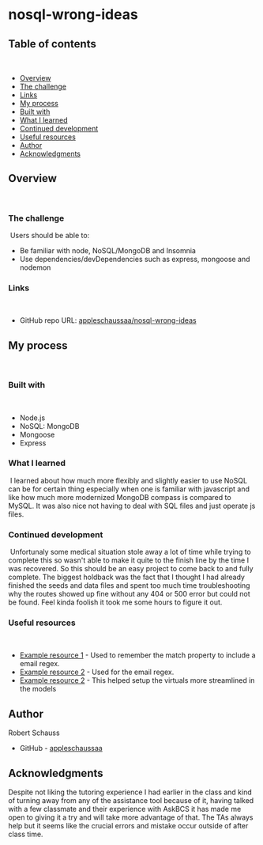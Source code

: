 # nosql-wrong-ideas

## Table of contents
​
- [Overview](#overview)
 - [The challenge](#the-challenge)
 - [Links](#links)
- [My process](#my-process)
 - [Built with](#built-with)
 - [What I learned](#what-i-learned)
 - [Continued development](#continued-development)
 - [Useful resources](#useful-resources)
- [Author](#author)
- [Acknowledgments](#acknowledgments)
​
## Overview
​
### The challenge
​
Users should be able to:
​
- Be familiar with node, NoSQL/MongoDB and Insomnia
- Use dependencies/devDependencies such as express, mongoose and nodemon
​
### Links
​
- GitHub repo URL: [appleschaussaa/nosql-wrong-ideas](https://github.com/appleschaussaa/nosql-wrong-ideas)
​
## My process
​
### Built with
​
- Node.js
- NoSQL: MongoDB
- Mongoose
- Express
​
### What I learned
​
I learned about how much more flexibly and slightly easier to use NoSQL can be for certain thing especially when one is familiar with javascript and like how much more modernized MongoDB compass is compared to MySQL. It was also nice not having to deal with SQL files and just operate js files.
​
### Continued development
​
Unfortunaly some medical situation stole away a lot of time while trying to complete this so wasn't able to make it quite to the finish line by the time I was recovered. So this should be an easy project to come back to and fully complete. The biggest holdback was the fact that I thought I had already finished the seeds and data files and spent too much time troubleshooting why the routes showed up fine without any 404 or 500 error but could not be found. Feel kinda foolish it took me some hours to figure it out.
​
### Useful resources
​
- [Example resource 1](https://masteringjs.io/tutorials/mongoose/mongoose-validate-unique-email) - Used to remember the match property to include a email regex.
- [Example resource 2](https://courses.bootcampspot.com/courses/2570/assignments/43465?module_item_id=814934) - Used for the email regex.
- [Example resource 2](https://mongoosejs.com/docs/typescript/virtuals.html) - This helped setup the virtuals more streamlined in the models
​
## Author
 Robert Schauss
- GitHub - [appleschaussaa](https://github.com/appleschaussaa)
​
## Acknowledgments

Despite not liking the tutoring experience I had earlier in the class and kind of turning away from any of the assistance tool because of it, having talked with a few classmate and their experience with AskBCS it has made me open to giving it a try and will take more advantage of that. The TAs always help but it seems like the crucial errors and mistake occur outside of after class time.

